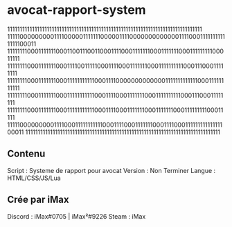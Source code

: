 # avocat-rapport-system

1111111111111111111111111111111111111111111111111111111111111111111111111111111
1111100000000011110000011111110000011110000000000000111100011111111111111100011
1111111100011111110001100111001100011110001111111000111111100011111111100011111
1111111100011111110001111001111100011110001111111000111111111100011100011111111
1111111100011111110001111111111100011110000000000000111111111111100011111111111
1111111100011111110001111111111100011110001111111000111111111100011100011111111
1111111100011111110001111111111100011110001111111000111111100011111111100011111
1111100000000011110001111111111100011110001111111000111100011111111111111100011
1111111111111111111111111111111111111111111111111111111111111111111111111111111
 
 
## Contenu

 Script : Systeme de rapport pour avocat
 Version  : Non Terminer 
 Langue   : HTML/CSS/JS/Lua

## Crée par iMax 
 Discord : iMax#0705 | iMax²#9226
 Steam : iMax
